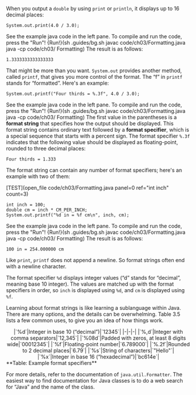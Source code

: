 When you output a `double` by using `print` or `println`, it displays up to 16 decimal places:

```code
System.out.print(4.0 / 3.0);
```

See the example java code in the left pane. To compile and run the code, press the "Run"!
{Run!}(sh .guides/bg.sh javac code/ch03/Formatting.java java -cp code/ch03/ Formatting)
 The result is as follows:

```code
1.3333333333333333
```


That might be more than you want. `System.out` provides another method, called `printf`, that gives you more control of the format. The “f” in `printf` stands for “formatted”. Here's an example:

```code
System.out.printf("Four thirds = %.3f", 4.0 / 3.0);
```


See the example java code in the left pane. To compile and run the code, press the "Run"!
{Run!}(sh .guides/bg.sh javac code/ch03/Formatting.java java -cp code/ch03/ Formatting)
 The first value in the parentheses is a **format string** that specifies how the output should be displayed. This format string contains ordinary text followed by a **format specifier**, which is a special sequence that starts with a percent sign. The format specifier `%.3f` indicates that the following value should be displayed as floating-point, rounded to three decimal places:

```code
Four thirds = 1.333
```

The format string can contain any number of format specifiers; here's an example with two of them:

[TEST](open_file code/ch03/Formatting.java panel=0 ref="int inch" count=3)
 ```code
int inch = 100;
double cm = inch * CM_PER_INCH;
System.out.printf("%d in = %f cm\n", inch, cm);
```

See the example java code in the left pane. To compile and run the code, press the "Run"!
{Run!}(sh .guides/bg.sh javac code/ch03/Formatting.java java -cp code/ch03/ Formatting)
 The result is as follows:

```code
100 in = 254.000000 cm
```

Like `print`, `printf` does not append a newline. So format strings often end with a newline character.

The format specifier `%d` displays integer values (“d” stands for “decimal”, meaning base 10 integer). The values are matched up with the format specifiers in order, so `inch` is displayed using `%d`, and `cm` is displayed using `%f`.

Learning about format strings is like learning a sublanguage within Java. There are many options, and the details can be overwhelming. Table 3.5 lists a few common uses, to give you an idea of how things work.



<center>
|`%d`|Integer in base 10 (“decimal”)|`12345`|
|-|-|-|
|`%,d`|Integer with comma separators|`12,345`|
|`%08d`|Padded with zeros, at least 8 digits wide|`00012345`|
|`%f`|Floating-point number|`6.789000`|
|`%.2f`|Rounded to 2 decimal places|`6.79`|
|`%s`|String of characters|`"Hello"`|
|`%x`|Integer in base 16 (“hexadecimal”)|`bc614e`|

</center>
**Table: Example format specifiers**


For more details, refer to the documentation of `java.util.Formatter`. The easiest way to find documentation for Java classes is to do a web search for “Java” and the name of the class.